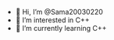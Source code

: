 - 👋 Hi, I’m @Sama20030220
- 👀 I’m interested in C++
- 🌱 I’m currently learning C++

<!---
Sama20030220/Sama20030220 is a ✨ special ✨ repository because its `README.md` (this file) appears on your GitHub profile.
You can click the Preview link to take a look at your changes.
--->
